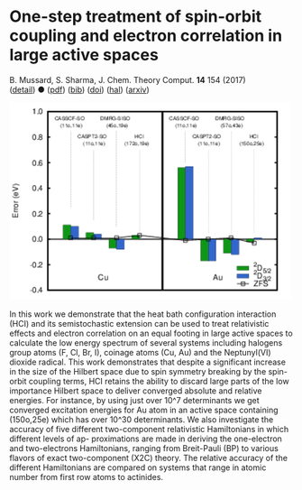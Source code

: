 # One-step treatment of spin-orbit coupling and electron correlation in large active spaces  
 B. Mussard, S. Sharma, J. Chem. Theory Comput. **14** 154 (2017)  
 ([detail](detail/MusSha-JCTC-2017))
 ●
 ([pdf](doc/MusSha-JCTC-2017.pdf))
 ([bib](doc/MusSha-JCTC-2017.bib))
 ([doi](https://dx.doi.org/10.1021/acs.jctc.7b01019))
 ([hal](http://hal.upmc.fr/hal-01612879))
 ([arxiv](http://arxiv.org/abs/1710.00259))
 
![](../img/coinage.png)


In this work we demonstrate that the heat bath configuration interaction (HCI) and its semistochastic extension can be used to treat relativistic effects and electron correlation on an equal footing in large active spaces to calculate the low energy spectrum of several systems including halogens group atoms (F, Cl, Br, I), coinage atoms (Cu, Au) and the Neptunyl(VI) dioxide radical. This work demonstrates that despite a significant increase in the size of the Hilbert space due to spin symmetry breaking by the spin-orbit coupling terms, HCI retains the ability to discard large parts of the low importance Hilbert space to deliver converged absolute and relative energies. For instance, by using just over 10^7 determinants we get converged excitation energies for Au atom in an active space containing (150o,25e) which has over 10^30 determinants. We also investigate the accuracy of five different two-component relativistic Hamiltonians in which different levels of ap- proximations are made in deriving the one-electron and two-electrons Hamiltonians, ranging from Breit-Pauli (BP) to various flavors of exact two-component (X2C) theory. The relative accuracy of the different Hamiltonians are compared on systems that range in atomic number from first row atoms to actinides.
